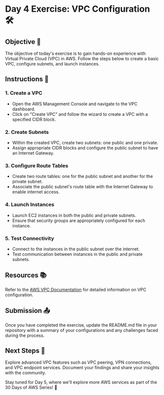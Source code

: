 # Day 4 Exercise: VPC Configuration 🛠️

## Objective 🎯

The objective of today's exercise is to gain hands-on experience with Virtual Private Cloud (VPC) in AWS. Follow the steps below to create a basic VPC, configure subnets, and launch instances.

## Instructions 📝

### 1. Create a VPC

- Open the AWS Management Console and navigate to the VPC dashboard.
- Click on "Create VPC" and follow the wizard to create a VPC with a specified CIDR block.

### 2. Create Subnets

- Within the created VPC, create two subnets: one public and one private.
- Assign appropriate CIDR blocks and configure the public subnet to have an Internet Gateway.

### 3. Configure Route Tables

- Create two route tables: one for the public subnet and another for the private subnet.
- Associate the public subnet's route table with the Internet Gateway to enable internet access.

### 4. Launch Instances

- Launch EC2 instances in both the public and private subnets.
- Ensure that security groups are appropriately configured for each instance.

### 5. Test Connectivity

- Connect to the instances in the public subnet over the internet.
- Test communication between instances in the public and private subnets.

## Resources 📚

Refer to the [AWS VPC Documentation](https://docs.aws.amazon.com/vpc/) for detailed information on VPC configuration.

## Submission 📤

Once you have completed the exercise, update the README.md file in your repository with a summary of your configurations and any challenges faced during the process.

## Next Steps 🚀

Explore advanced VPC features such as VPC peering, VPN connections, and VPC endpoint services. Document your findings and share your insights with the community.

Stay tuned for Day 5, where we'll explore more AWS services as part of the 30 Days of AWS Series! 🎉
